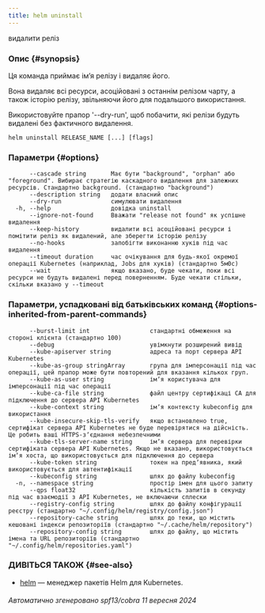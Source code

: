 ```yaml
---
title: helm uninstall
---
```

видалити реліз

### Опис {#synopsis}

Ця команда приймає імʼя релізу і видаляє його.

Вона видаляє всі ресурси, асоційовані з останнім релізом чарту, а також історію релізу, звільняючи його для подальшого використання.

Використовуйте прапор '--dry-run', щоб побачити, які релізи будуть видалені без фактичного видалення.

```shell
helm uninstall RELEASE_NAME [...] [flags]
```

### Параметри {#options}

```none
      --cascade string       Має бути "background", "orphan" або "foreground". Вибирає стратегію каскадного видалення для залежних ресурсів. Стандартно background. (стандартно "background")
      --description string   додати власний опис
      --dry-run              симулювати видалення
  -h, --help                 довідка uninstall
      --ignore-not-found     Вважати "release not found" як успішне видалення
      --keep-history         видалити всі асоційовані ресурси і помітити реліз як видалений, але зберегти історію релізу
      --no-hooks             запобігти виконанню хуків під час видалення
      --timeout duration     час очікування для будь-якої окремої операції Kubernetes (наприклад, Jobs для хуків) (стандартно 5м0с)
      --wait                 якщо вказано, буде чекати, поки всі ресурси не будуть видалені перед поверненням. Буде чекати стільки, скільки вказано у --timeout
```

### Параметри, успадковані від батьківських команд {#options-inherited-from-parent-commands}

```none
      --burst-limit int                 стандартні обмеження на стороні клієнта (стандартно 100)
      --debug                           увімкнути розширений вивід
      --kube-apiserver string           адреса та порт сервера API Kubernetes
      --kube-as-group stringArray       група для імперсонації під час операції, цей прапор може бути повторений для вказання кількох груп.
      --kube-as-user string             імʼя користувача для імперсонації під час операції
      --kube-ca-file string             файл центру сертифікаці СА для підключення до сервера API Kubernetes
      --kube-context string             імʼя контексту kubeconfig для використання
      --kube-insecure-skip-tls-verify   якщо встановлено true, сертифікат сервера API Kubernetes не буде перевірятися на дійсність. Це робить ваші HTTPS-зʼєднання небезпечними
      --kube-tls-server-name string     імʼя сервера для перевірки сертифіката сервера API Kubernetes. Якщо не вказано, використовується імʼя хоста, що використовується для підключення до сервера
      --kube-token string               токен на предʼявника, який використовується для автентифікації
      --kubeconfig string               шлях до файлу kubeconfig
  -n, --namespace string                простір імен для цього запиту
      --qps float32                     кількість запитів в секунду під час взаємодії з API Kubernetes, не включаючи сплески
      --registry-config string          шлях до файлу конфігурації реєстру (стандартно "~/.config/helm/registry/config.json")
      --repository-cache string         шлях до теки, що містить кешовані індекси репозиторіїв (стандартно "~/.cache/helm/repository")
      --repository-config string        шлях до файлу, що містить імена та URL репозиторіїв (стандартно "~/.config/helm/repositories.yaml")
```

### ДИВІТЬСЯ ТАКОЖ {#see-also}

- [helm](/helm/helm.md) — менеджер пакетів Helm для Kubernetes.

###### Автоматично згенеровано spf13/cobra 11 вересня 2024
